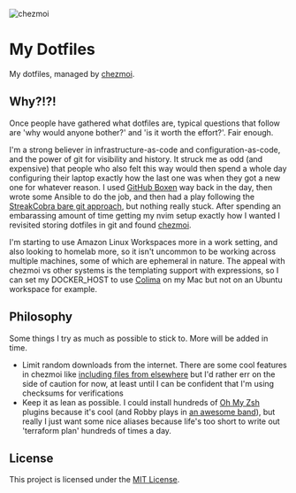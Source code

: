![chezmoi](https://img.shields.io/badge/dotfiles-managed%20by%20chezmoi-blue)

# My Dotfiles

My dotfiles, managed by [chezmoi](https://www.chezmoi.io/).

## Why?!?!

Once people have gathered what dotfiles are, typical questions that follow are 'why would anyone bother?' and 'is it worth the effort?'. Fair enough.

I'm a strong believer in infrastructure-as-code and configuration-as-code, and the power of git for visibility and history. It struck me as odd (and expensive) that people who also felt this way would then spend a whole day configuring their laptop exactly how the last one was when they got a new one for whatever reason. I used [GitHub Boxen](https://github.com/boxen/our-boxen/) way back in the day, then wrote some Ansible to do the job, and then had a play following the [StreakCobra bare git approach](https://news.ycombinator.com/item?id=11070797), but nothing really stuck. After spending an embarassing amount of time getting my nvim setup exactly how I wanted I revisited storing dotfiles in git and found [chezmoi](https://www.chezmoi.io/).

I'm starting to use Amazon Linux Workspaces more in a work setting, and also looking to homelab more, so it isn't uncommon to be working across multiple machines, some of which are ephemeral in nature. The appeal with chezmoi vs other systems is the templating support with expressions, so I can set my DOCKER_HOST to use [Colima](https://github.com/abiosoft/colima) on my Mac but not on an Ubuntu workspace for example.

## Philosophy

Some things I try as much as possible to stick to. More will be added in time.

- Limit random downloads from the internet. There are some cool features in chezmoi like [including files from elsewhere](https://www.chezmoi.io/user-guide/include-files-from-elsewhere/) but I'd rather err on the side of caution for now, at least until I can be confident that I'm using checksums for verifications
- Keep it as lean as possible. I could install hundreds of [Oh My Zsh](https://ohmyz.sh/) plugins because it's cool (and Robby plays in [an awesome band](https://www.mightymissoula.com/)), but really I just want some nice aliases because life's too short to write out 'terraform plan' hundreds of times a day.

## License

This project is licensed under the [MIT License](LICENSE).